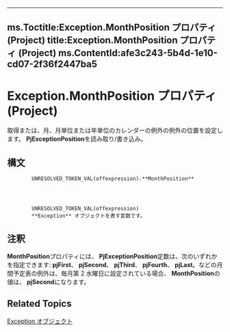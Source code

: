 

---
ms.Toctitle:Exception.MonthPosition プロパティ (Project)
title:Exception.MonthPosition プロパティ (Project)
ms.ContentId:afe3c243-5b4d-1e10-cd07-2f36f2447ba5
---
# Exception.MonthPosition プロパティ (Project)




取得または、月、月単位または年単位のカレンダーの例外の例外の位置を設定します。 **PjExceptionPosition**を読み取り/書き込み。

## 構文

            UNRESOLVED_TOKEN_VAL(offexpression).**MonthPosition**




            UNRESOLVED_TOKEN_VAL(offexpression)
            **Exception** オブジェクトを表す変数です。



## 注釈
**MonthPosition**プロパティには、 **PjExceptionPosition**定数は、次のいずれかを指定できます: **pjFirst**、 **pjSecond**、 **pjThird**、 **pjFourth**、 **pjLast**。などの月間予定表の例外は、毎月第 2 水曜日に設定されている場合、 **MonthPosition**の値は、 **pjSecond**になります。



## Related Topics

[Exception オブジェクト](105372cd-2e8b-0fd0-f565-0a75c907a40a.md)




